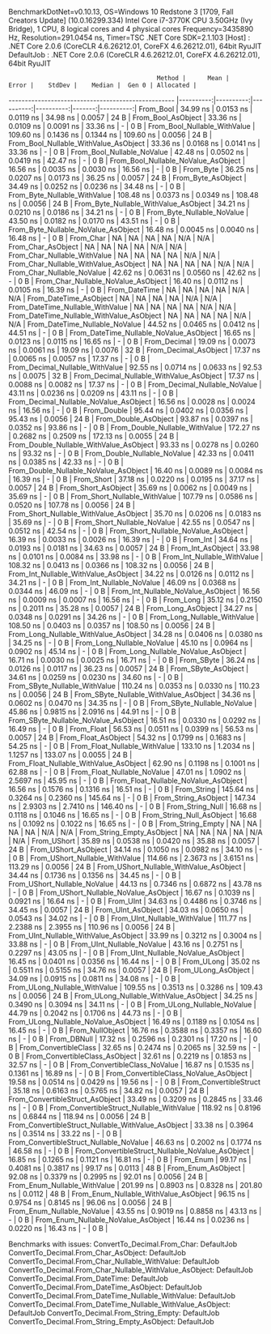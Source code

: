 
BenchmarkDotNet=v0.10.13, OS=Windows 10 Redstone 3 [1709, Fall Creators Update] (10.0.16299.334)
Intel Core i7-3770K CPU 3.50GHz (Ivy Bridge), 1 CPU, 8 logical cores and 4 physical cores
Frequency=3435890 Hz, Resolution=291.0454 ns, Timer=TSC
.NET Core SDK=2.1.103
  [Host]     : .NET Core 2.0.6 (CoreCLR 4.6.26212.01, CoreFX 4.6.26212.01), 64bit RyuJIT
  DefaultJob : .NET Core 2.0.6 (CoreCLR 4.6.26212.01, CoreFX 4.6.26212.01), 64bit RyuJIT


                                             Method |      Mean |     Error |    StdDev |    Median |  Gen 0 | Allocated |
--------------------------------------------------- |----------:|----------:|----------:|----------:|-------:|----------:|
                                          From_Bool |  34.99 ns | 0.0153 ns | 0.0119 ns |  34.98 ns | 0.0057 |      24 B |
                                 From_Bool_AsObject |  33.36 ns | 0.0109 ns | 0.0091 ns |  33.36 ns |      - |       0 B |
                       From_Bool_Nullable_WithValue | 109.60 ns | 0.1436 ns | 0.1344 ns | 109.60 ns | 0.0056 |      24 B |
              From_Bool_Nullable_WithValue_AsObject |  33.36 ns | 0.0168 ns | 0.0141 ns |  33.36 ns |      - |       0 B |
                         From_Bool_Nullable_NoValue |  42.48 ns | 0.0502 ns | 0.0419 ns |  42.47 ns |      - |       0 B |
                From_Bool_Nullable_NoValue_AsObject |  16.56 ns | 0.0035 ns | 0.0030 ns |  16.56 ns |      - |       0 B |
                                          From_Byte |  36.25 ns | 0.0207 ns | 0.0173 ns |  36.25 ns | 0.0057 |      24 B |
                                 From_Byte_AsObject |  34.49 ns | 0.0252 ns | 0.0236 ns |  34.48 ns |      - |       0 B |
                       From_Byte_Nullable_WithValue | 108.48 ns | 0.0373 ns | 0.0349 ns | 108.48 ns | 0.0056 |      24 B |
              From_Byte_Nullable_WithValue_AsObject |  34.21 ns | 0.0210 ns | 0.0186 ns |  34.21 ns |      - |       0 B |
                         From_Byte_Nullable_NoValue |  43.50 ns | 0.0182 ns | 0.0170 ns |  43.51 ns |      - |       0 B |
                From_Byte_Nullable_NoValue_AsObject |  16.48 ns | 0.0045 ns | 0.0040 ns |  16.48 ns |      - |       0 B |
                                          From_Char |        NA |        NA |        NA |        NA |    N/A |       N/A |
                                 From_Char_AsObject |        NA |        NA |        NA |        NA |    N/A |       N/A |
                       From_Char_Nullable_WithValue |        NA |        NA |        NA |        NA |    N/A |       N/A |
              From_Char_Nullable_WithValue_AsObject |        NA |        NA |        NA |        NA |    N/A |       N/A |
                         From_Char_Nullable_NoValue |  42.62 ns | 0.0631 ns | 0.0560 ns |  42.62 ns |      - |       0 B |
                From_Char_Nullable_NoValue_AsObject |  16.40 ns | 0.0112 ns | 0.0105 ns |  16.39 ns |      - |       0 B |
                                      From_DateTime |        NA |        NA |        NA |        NA |    N/A |       N/A |
                             From_DateTime_AsObject |        NA |        NA |        NA |        NA |    N/A |       N/A |
                   From_DateTime_Nullable_WithValue |        NA |        NA |        NA |        NA |    N/A |       N/A |
          From_DateTime_Nullable_WithValue_AsObject |        NA |        NA |        NA |        NA |    N/A |       N/A |
                     From_DateTime_Nullable_NoValue |  44.52 ns | 0.0465 ns | 0.0412 ns |  44.51 ns |      - |       0 B |
            From_DateTime_Nullable_NoValue_AsObject |  16.65 ns | 0.0123 ns | 0.0115 ns |  16.65 ns |      - |       0 B |
                                       From_Decimal |  19.09 ns | 0.0073 ns | 0.0061 ns |  19.09 ns | 0.0076 |      32 B |
                              From_Decimal_AsObject |  17.37 ns | 0.0065 ns | 0.0057 ns |  17.37 ns |      - |       0 B |
                    From_Decimal_Nullable_WithValue |  92.55 ns | 0.0714 ns | 0.0633 ns |  92.53 ns | 0.0075 |      32 B |
           From_Decimal_Nullable_WithValue_AsObject |  17.37 ns | 0.0088 ns | 0.0082 ns |  17.37 ns |      - |       0 B |
                      From_Decimal_Nullable_NoValue |  43.11 ns | 0.0236 ns | 0.0209 ns |  43.11 ns |      - |       0 B |
             From_Decimal_Nullable_NoValue_AsObject |  16.56 ns | 0.0028 ns | 0.0024 ns |  16.56 ns |      - |       0 B |
                                        From_Double |  95.44 ns | 0.0402 ns | 0.0356 ns |  95.43 ns | 0.0056 |      24 B |
                               From_Double_AsObject |  93.87 ns | 0.0397 ns | 0.0352 ns |  93.86 ns |      - |       0 B |
                     From_Double_Nullable_WithValue | 172.27 ns | 0.2682 ns | 0.2509 ns | 172.13 ns | 0.0055 |      24 B |
            From_Double_Nullable_WithValue_AsObject |  93.33 ns | 0.0278 ns | 0.0260 ns |  93.32 ns |      - |       0 B |
                       From_Double_Nullable_NoValue |  42.33 ns | 0.0411 ns | 0.0385 ns |  42.33 ns |      - |       0 B |
              From_Double_Nullable_NoValue_AsObject |  16.40 ns | 0.0089 ns | 0.0084 ns |  16.39 ns |      - |       0 B |
                                         From_Short |  37.18 ns | 0.0220 ns | 0.0195 ns |  37.17 ns | 0.0057 |      24 B |
                                From_Short_AsObject |  35.69 ns | 0.0062 ns | 0.0049 ns |  35.69 ns |      - |       0 B |
                      From_Short_Nullable_WithValue | 107.79 ns | 0.0586 ns | 0.0520 ns | 107.78 ns | 0.0056 |      24 B |
             From_Short_Nullable_WithValue_AsObject |  35.70 ns | 0.0206 ns | 0.0183 ns |  35.69 ns |      - |       0 B |
                        From_Short_Nullable_NoValue |  42.55 ns | 0.0547 ns | 0.0512 ns |  42.54 ns |      - |       0 B |
               From_Short_Nullable_NoValue_AsObject |  16.39 ns | 0.0033 ns | 0.0026 ns |  16.39 ns |      - |       0 B |
                                           From_Int |  34.64 ns | 0.0193 ns | 0.0181 ns |  34.63 ns | 0.0057 |      24 B |
                                  From_Int_AsObject |  33.98 ns | 0.0101 ns | 0.0084 ns |  33.98 ns |      - |       0 B |
                        From_Int_Nullable_WithValue | 108.32 ns | 0.0413 ns | 0.0366 ns | 108.32 ns | 0.0056 |      24 B |
               From_Int_Nullable_WithValue_AsObject |  34.22 ns | 0.0126 ns | 0.0112 ns |  34.21 ns |      - |       0 B |
                          From_Int_Nullable_NoValue |  46.09 ns | 0.0368 ns | 0.0344 ns |  46.09 ns |      - |       0 B |
                 From_Int_Nullable_NoValue_AsObject |  16.56 ns | 0.0009 ns | 0.0007 ns |  16.56 ns |      - |       0 B |
                                          From_Long |  35.12 ns | 0.2150 ns | 0.2011 ns |  35.28 ns | 0.0057 |      24 B |
                                 From_Long_AsObject |  34.27 ns | 0.0348 ns | 0.0291 ns |  34.26 ns |      - |       0 B |
                       From_Long_Nullable_WithValue | 108.50 ns | 0.0403 ns | 0.0357 ns | 108.50 ns | 0.0056 |      24 B |
              From_Long_Nullable_WithValue_AsObject |  34.28 ns | 0.0406 ns | 0.0380 ns |  34.25 ns |      - |       0 B |
                         From_Long_Nullable_NoValue |  45.10 ns | 0.0964 ns | 0.0902 ns |  45.14 ns |      - |       0 B |
                From_Long_Nullable_NoValue_AsObject |  16.71 ns | 0.0030 ns | 0.0025 ns |  16.71 ns |      - |       0 B |
                                         From_SByte |  36.24 ns | 0.0126 ns | 0.0117 ns |  36.23 ns | 0.0057 |      24 B |
                                From_SByte_AsObject |  34.61 ns | 0.0259 ns | 0.0230 ns |  34.60 ns |      - |       0 B |
                      From_SByte_Nullable_WithValue | 110.24 ns | 0.0353 ns | 0.0330 ns | 110.23 ns | 0.0056 |      24 B |
             From_SByte_Nullable_WithValue_AsObject |  34.36 ns | 0.0602 ns | 0.0470 ns |  34.35 ns |      - |       0 B |
                        From_SByte_Nullable_NoValue |  45.86 ns | 0.9815 ns | 2.0916 ns |  44.91 ns |      - |       0 B |
               From_SByte_Nullable_NoValue_AsObject |  16.51 ns | 0.0330 ns | 0.0292 ns |  16.49 ns |      - |       0 B |
                                         From_Float |  56.53 ns | 0.0511 ns | 0.0399 ns |  56.53 ns | 0.0057 |      24 B |
                                From_Float_AsObject |  54.32 ns | 0.1799 ns | 0.1683 ns |  54.25 ns |      - |       0 B |
                      From_Float_Nullable_WithValue | 133.10 ns | 1.2034 ns | 1.1257 ns | 133.07 ns | 0.0055 |      24 B |
             From_Float_Nullable_WithValue_AsObject |  62.90 ns | 0.1198 ns | 0.1001 ns |  62.88 ns |      - |       0 B |
                        From_Float_Nullable_NoValue |  47.01 ns | 1.0902 ns | 2.5697 ns |  45.95 ns |      - |       0 B |
               From_Float_Nullable_NoValue_AsObject |  16.56 ns | 0.1576 ns | 0.1316 ns |  16.51 ns |      - |       0 B |
                                        From_String | 145.64 ns | 0.3264 ns | 0.2360 ns | 145.64 ns |      - |       0 B |
                               From_String_AsObject | 147.34 ns | 2.9303 ns | 2.7410 ns | 146.40 ns |      - |       0 B |
                                   From_String_Null |  16.68 ns | 0.1118 ns | 0.1046 ns |  16.65 ns |      - |       0 B |
                          From_String_Null_AsObject |  16.68 ns | 0.1092 ns | 0.1022 ns |  16.65 ns |      - |       0 B |
                                  From_String_Empty |        NA |        NA |        NA |        NA |    N/A |       N/A |
                         From_String_Empty_AsObject |        NA |        NA |        NA |        NA |    N/A |       N/A |
                                        From_UShort |  35.89 ns | 0.0538 ns | 0.0420 ns |  35.88 ns | 0.0057 |      24 B |
                               From_UShort_AsObject |  34.14 ns | 0.1050 ns | 0.0982 ns |  34.10 ns |      - |       0 B |
                     From_UShort_Nullable_WithValue | 114.66 ns | 2.3673 ns | 3.6151 ns | 113.29 ns | 0.0056 |      24 B |
            From_UShort_Nullable_WithValue_AsObject |  34.44 ns | 0.1736 ns | 0.1356 ns |  34.45 ns |      - |       0 B |
                       From_UShort_Nullable_NoValue |  44.13 ns | 0.7346 ns | 0.6872 ns |  43.78 ns |      - |       0 B |
              From_UShort_Nullable_NoValue_AsObject |  16.67 ns | 0.1039 ns | 0.0921 ns |  16.64 ns |      - |       0 B |
                                          From_UInt |  34.63 ns | 0.4486 ns | 0.3746 ns |  34.45 ns | 0.0057 |      24 B |
                                 From_UInt_AsObject |  34.03 ns | 0.0650 ns | 0.0543 ns |  34.02 ns |      - |       0 B |
                       From_UInt_Nullable_WithValue | 111.77 ns | 2.2388 ns | 2.3955 ns | 110.96 ns | 0.0056 |      24 B |
              From_UInt_Nullable_WithValue_AsObject |  33.99 ns | 0.3212 ns | 0.3004 ns |  33.88 ns |      - |       0 B |
                         From_UInt_Nullable_NoValue |  43.16 ns | 0.2751 ns | 0.2297 ns |  43.05 ns |      - |       0 B |
                From_UInt_Nullable_NoValue_AsObject |  16.45 ns | 0.0401 ns | 0.0356 ns |  16.44 ns |      - |       0 B |
                                         From_ULong |  35.02 ns | 0.5511 ns | 0.5155 ns |  34.76 ns | 0.0057 |      24 B |
                                From_ULong_AsObject |  34.09 ns | 0.0915 ns | 0.0811 ns |  34.08 ns |      - |       0 B |
                      From_ULong_Nullable_WithValue | 109.55 ns | 0.3513 ns | 0.3286 ns | 109.43 ns | 0.0056 |      24 B |
             From_ULong_Nullable_WithValue_AsObject |  34.25 ns | 0.3490 ns | 0.3094 ns |  34.11 ns |      - |       0 B |
                        From_ULong_Nullable_NoValue |  44.79 ns | 0.2042 ns | 0.1706 ns |  44.73 ns |      - |       0 B |
               From_ULong_Nullable_NoValue_AsObject |  16.49 ns | 0.1189 ns | 0.1054 ns |  16.45 ns |      - |       0 B |
                                    From_NullObject |  16.76 ns | 0.3588 ns | 0.3357 ns |  16.60 ns |      - |       0 B |
                                        From_DBNull |  17.32 ns | 0.2596 ns | 0.2301 ns |  17.20 ns |      - |       0 B |
                              From_ConvertibleClass |  32.65 ns | 0.2474 ns | 0.2065 ns |  32.59 ns |      - |       0 B |
                     From_ConvertibleClass_AsObject |  32.61 ns | 0.2219 ns | 0.1853 ns |  32.57 ns |      - |       0 B |
                      From_ConvertibleClass_NoValue |  16.87 ns | 0.1535 ns | 0.1361 ns |  16.89 ns |      - |       0 B |
             From_ConvertibleClass_NoValue_AsObject |  19.58 ns | 0.0514 ns | 0.0429 ns |  19.56 ns |      - |       0 B |
                             From_ConvertibleStruct |  35.18 ns | 0.6163 ns | 0.5765 ns |  34.82 ns | 0.0057 |      24 B |
                    From_ConvertibleStruct_AsObject |  33.49 ns | 0.3209 ns | 0.2845 ns |  33.46 ns |      - |       0 B |
          From_ConvertibleStruct_Nullable_WithValue | 118.92 ns | 0.8196 ns | 0.6844 ns | 118.94 ns | 0.0056 |      24 B |
 From_ConvertibleStruct_Nullable_WithValue_AsObject |  33.38 ns | 0.3964 ns | 0.3514 ns |  33.22 ns |      - |       0 B |
            From_ConvertibleStruct_Nullable_NoValue |  46.63 ns | 0.2002 ns | 0.1774 ns |  46.58 ns |      - |       0 B |
   From_ConvertibleStruct_Nullable_NoValue_AsObject |  16.85 ns | 0.1265 ns | 0.1121 ns |  16.81 ns |      - |       0 B |
                                          From_Enum |  99.17 ns | 0.4081 ns | 0.3817 ns |  99.17 ns | 0.0113 |      48 B |
                                 From_Enum_AsObject |  92.08 ns | 0.3379 ns | 0.2995 ns |  92.01 ns | 0.0056 |      24 B |
                       From_Enum_Nullable_WithValue | 201.99 ns | 0.8903 ns | 0.8328 ns | 201.80 ns | 0.0112 |      48 B |
              From_Enum_Nullable_WithValue_AsObject |  96.15 ns | 0.9754 ns | 0.8145 ns |  96.06 ns | 0.0056 |      24 B |
                         From_Enum_Nullable_NoValue |  43.55 ns | 0.9019 ns | 0.8858 ns |  43.13 ns |      - |       0 B |
                From_Enum_Nullable_NoValue_AsObject |  16.44 ns | 0.0236 ns | 0.0220 ns |  16.43 ns |      - |       0 B |

Benchmarks with issues:
  ConvertTo_Decimal.From_Char: DefaultJob
  ConvertTo_Decimal.From_Char_AsObject: DefaultJob
  ConvertTo_Decimal.From_Char_Nullable_WithValue: DefaultJob
  ConvertTo_Decimal.From_Char_Nullable_WithValue_AsObject: DefaultJob
  ConvertTo_Decimal.From_DateTime: DefaultJob
  ConvertTo_Decimal.From_DateTime_AsObject: DefaultJob
  ConvertTo_Decimal.From_DateTime_Nullable_WithValue: DefaultJob
  ConvertTo_Decimal.From_DateTime_Nullable_WithValue_AsObject: DefaultJob
  ConvertTo_Decimal.From_String_Empty: DefaultJob
  ConvertTo_Decimal.From_String_Empty_AsObject: DefaultJob
